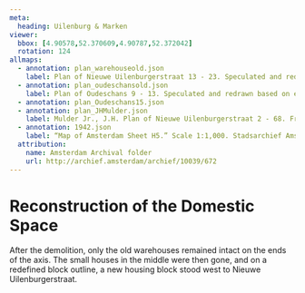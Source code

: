 ```yaml
---
meta:
  heading: Uilenburg & Marken
viewer:
  bbox: [4.90578,52.370609,4.90787,52.372042]
  rotation: 124
allmaps:
  - annotation: plan_warehouseold.json
    label: Plan of Nieuwe Uilenburgerstraat 13 - 23. Speculated and redrawn based on existing 17th Century warehouse plans. 
  - annotation: plan_oudeschansold.json
    label: Plan of Oudeschans 9 - 13. Speculated and redrawn based on existing 17th Century warehouse plans.
  - annotation: plan_Oudeschans15.json
  - annotation: plan_JHMulder.json
    label: Mulder Jr., J.H. Plan of Nieuwe Uilenburgerstraat 2 - 68. From Amsterdam, het mekka van de volkshuisvesting Sociale woningbouw 1909-1942 by Vladimir Stissi. Rotterdam, 010, 2007, pp.270-275.
  - annotation: 1942.json
    label: “Map of Amsterdam Sheet H5.” Scale 1:1,000. Stadsarchief Amsterdam. Published by the Public Works Department and its legal successors, 1943.
  attribution:
    name: Amsterdam Archival folder
    url: http://archief.amsterdam/archief/10039/672
---
```

# Reconstruction of the Domestic Space
After the demolition, only the old warehouses remained intact on the ends of the axis. The small houses in the middle were then gone, and on a redefined block outline, a new housing block stood west to Nieuwe Uilenburgerstraat.
